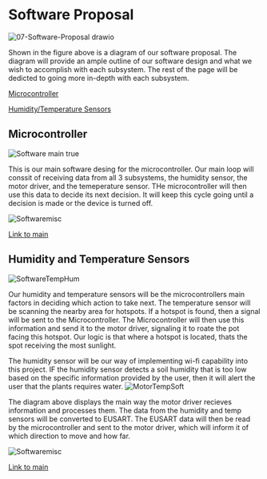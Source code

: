 # Software Proposal
  ![07-Software-Proposal drawio](https://github.com/Team207-S2024/team207-s2024/assets/157151171/1cf9c85b-175a-42b8-bdc6-fe0351766d09)

Shown in the figure above is a diagram of our software proposal. The diagram will provide an ample outline of our software design and what we wish to accomplish with each subsystem. The rest of the page will be dedicted to going more in-depth with each subsystem. 

[Microcontroller](#microcontroller)

[Humidity/Temperature Sensors](#humidity-and-temperature-sensors)

## Microcontroller  
![Software main true](https://github.com/Team207-S2024/team207-s2024/assets/157151171/140d4266-cc05-446d-b7d4-ed13b9fd61fb)

This is our main software desing for the microcontroller. Our main loop will conssit of receiving data from all 3 subsystems, the humidity sensor, the motor driver, and the temeperature sensor. THe microcontroller will then use this data to decide its next decision. It will keep this cycle going until a decision is made or the device is turned off. 

![Softwaremisc](https://github.com/Team207-S2024/team207-s2024/assets/157151171/c64ed0a7-356b-4900-820a-33e026235d0d)



[Link to main](#software_proposal)

## Humidity and Temperature Sensors

![SoftwareTempHum](https://github.com/Team207-S2024/team207-s2024/assets/157151171/55ac3fb3-a595-4835-aec8-be3be23cc7d1)

Our humidity and temperature sensors will be the microcontrollers main factors in deciding which action to take next. The temperature sensor will be scanning the nearby area for hotspots. If a hotspot is found, then a signal will be sent to the Microcontroller. The Microcontroller will then use this information and send it to the motor driver, signaling it to roate the pot facing this hotspot. Our logic is that where a hotspot is located, thats the spot receiving the most sunlight. 

The humidity sensor will be our way of implementing wi-fi capability into this project. IF the humidity sensor detects a soil humidity that is too low based on the specific information provided by the user, then it will alert the user that the plants requires water. 
![MotorTempSoft](https://github.com/Team207-S2024/team207-s2024/assets/157151171/e592f06f-c8c3-42c5-b11e-07ef7782149e)

The diagram above displays the main way the motor driver recieves information and processes them. The data from the humidity and temp sensors will be converted to EUSART. The EUSART data will then be read by the microcontroller and sent to the motor driver, which will inform it of which direction to move and how far.  


![Softwaremisc](https://github.com/Team207-S2024/team207-s2024/assets/157151171/c64ed0a7-356b-4900-820a-33e026235d0d)


[Link to main](#software-proposal)







